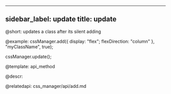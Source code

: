 
---
sidebar_label: update
title: update
---          

@short: updates a class after its silent adding


@example:
cssManager.add({
    display: "flex";
    flexDirection: "column"
}, "myClassName", true);

cssManager.update();

@template:	api_method

@descr:

@relatedapi: css_manager/api/add.md



